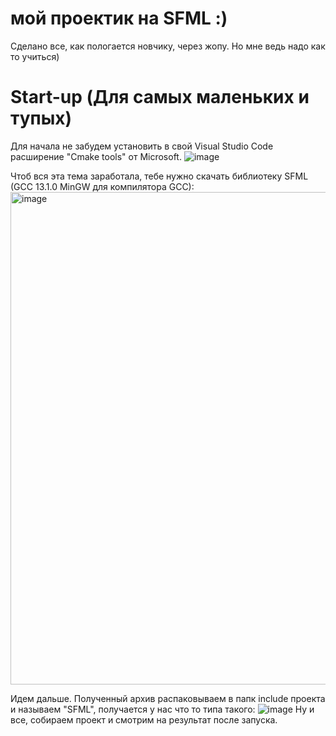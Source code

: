 # мой проектик на SFML :)

Сделано все, как пологается новчику, через жопу. Но мне ведь надо как то учиться)

# Start-up (Для самых маленьких и тупых)

Для начала не забудем установить в свой Visual Studio Code расширение "Cmake tools" от Microsoft.
![image](https://github.com/molo4kaPlus/graphics/assets/118752497/8f4f97d6-181f-4ee9-93cc-9f646b6ea2f8)

Чтоб вся эта тема заработала, тебе нужно скачать библиотеку SFML (GCC 13.1.0 MinGW для компилятора GCC):
<img width="788" alt="image" src="https://github.com/molo4kaPlus/graphics/assets/118752497/3e5e1ee9-928e-4fac-b52a-80355f15b429">

Идем дальше. Полученный архив распаковываем в папк include проекта и называем "SFML", получается у нас что то типа такого:
![image](https://github.com/molo4kaPlus/graphics/assets/118752497/66b826f4-8f48-4705-a669-8f19523e0bd0)
Ну и все, собираем проект и смотрим на результат после запуска.

